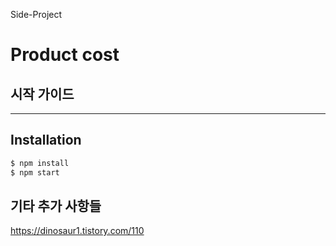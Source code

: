 Side-Project

# Product cost

>


## 시작 가이드
-------------

## Installation
```javascript
$ npm install
$ npm start
```

## 기타 추가 사항들

https://dinosaur1.tistory.com/110